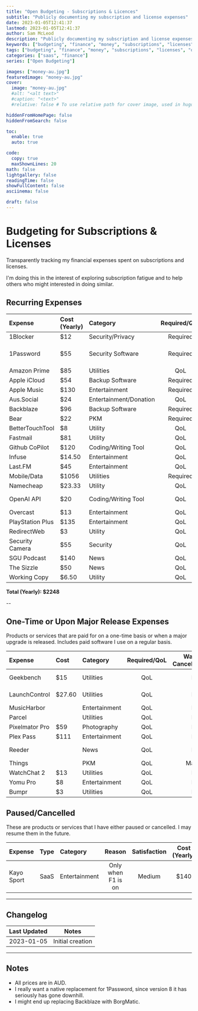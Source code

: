 ```yaml
---
title: "Open Budgeting - Subscriptions & Licences"
subtitle: "Publicly documenting my subscription and license expenses"
date: 2023-01-05T12:41:37
lastmod: 2023-01-05T12:41:37
author: Sam McLeod
description: "Publicly documenting my subscription and license expenses"
keywords: ["budgeting", "finance", "money", "subscriptions", "licenses", "open budgeting", "software", "saas", "streaming"]
tags: ["budgeting", "finance", "money", "subscriptions", "licenses", "open budgeting", "software", "saas", "streaming"]
categories: ["saas", "finance"]
series: ["Open Budgeting"]

images: ["money-au.jpg"]
featuredimage: "money-au.jpg"
cover:
  image: "money-au.jpg"
  #alt: "<alt text>"
  #caption: "<text>"
  #relative: false # To use relative path for cover image, used in hugo Page-bundles

hiddenFromHomePage: false
hiddenFromSearch: false

toc:
  enable: true
  auto: true

code:
  copy: true
  maxShownLines: 20
math: false
lightgallery: false
readingTime: false
showFullContent: false
asciinema: false

draft: false
---
```

<!--more-->
# Budgeting for Subscriptions & Licenses

Transparently tracking my financial expenses spent on subscriptions and licenses.

I'm doing this in the interest of exploring subscription fatigue and to help others who might interested in doing similar.

## Recurring Expenses

| Expense          | Cost (Yearly) | Category               | Required/QoL | Want To Cancel/Replace | Usefulness |          Satisfaction          | Frequency |
| :--------------- | :------------ | :--------------------- | :----------: | :--------------------: | :--------: | :----------------------------: | :-------: |
| 1Blocker         | $12           | Security/Privacy       |   Required   |           No           |  Critical  |              High              |  Yearly   |
| 1Password        | $55           | Security Software      |   Required   |          Yes           |  Critical  | Medium ^1 (Was high before v8) |  Monthly  |
| Amazon Prime     | $85           | Utilities              |     QoL      |          Yes           |    High    |             Medium             |  Yearly   |
| Apple iCloud     | $54           | Backup Software        |   Required   |           No           |  Critical  |              High              |  Yearly   |
| Apple Music      | $130          | Entertainment          |   Required   |           No           |    High    |              High              |  Yearly   |
| Aus.Social       | $24           | Entertainment/Donation |     QoL      |           No           |   Medium   |              High              |  Monthly  |
| Backblaze        | $96           | Backup Software        |   Required   |           No           |  Critical  |             Medium             | 2 Yearly  |
| Bear             | $22           | PKM                    |   Required   |        No/Maybe        |    High    |             Medium             |  Yearly   |
| BetterTouchTool  | $8            | Utility                |     QoL      |           No           |    High    |              High              | 2 Yearly  |
| Fastmail         | $81           | Utility                |     QoL      |           No           |  Critical  |              High              |  Yearly   |
| Github CoPilot   | $120          | Coding/Writing Tool    |     QoL      |           No           |    High    |              High              |  Yearly   |
| Infuse           | $14.50        | Entertainment          |     QoL      |           No           |   Medium   |             Medium             |  Yearly   |
| Last.FM          | $45           | Entertainment          |     QoL      |         Maybe          |   Medium   |             Medium             |  Yearly   |
| Mobile/Data      | $1056         | Utilities              |   Required   |           No           |  Critical  |              High              |  Monthly  |
| Namecheap        | $23.33        | Utility                |     QoL      |           No           |  Critical  |              High              | 3 Yearly  |
| OpenAI API       | $20           | Coding/Writing Tool    |     QoL      |           No           |    High    |              High              | As Needed |
| Overcast         | $13           | Entertainment          |     QoL      |         Maybe          |   Medium   |             Medium             |  Yearly   |
| PlayStation Plus | $135          | Entertainment          |     QoL      |           No           |   Medium   |              High              |  Yearly   |
| RedirectWeb      | $3            | Utility                |     QoL      |           No           | Medium/Low |              High              |  Yearly   |
| Security Camera  | $55           | Security               |     QoL      |         Maybe          |    High    |             Medium             |  Yearly   |
| SGU Podcast      | $140          | News                   |     QoL      |           No           |   Medium   |              High              |  Monthly  |
| The Sizzle       | $50           | News                   |     QoL      |           No           |   Medium   |              High              |  Yearly   |
| Working Copy     | $6.50         | Utility                |     QoL      |           No           |    High    |              High              | 2 Yearly  |

**Total (Yearly): $2248**

--

## One-Time or Upon Major Release Expenses

Products or services that are paid for on a one-time basis or when a major upgrade is released. Includes paid software I use on a regular basis.

| Expense        | Cost   | Category      | Required/QoL | Want To Cancel/Replace | Usefulness | Satisfaction |   Frequency    |
| :------------- | :----- | :------------ | :----------: | :--------------------: | :--------: | :----------: | :------------: |
| Geekbench      | $15    | Utilities     |     QoL      |           No           |    Low     |    Medium    | Major Versions |
| LaunchControl  | $27.60 | Utilities     |     QoL      |           No           |   Medium   |     High     | Major Versions |
| MusicHarbor    |        | Entertainment |     QoL      |           No           |    High    |     High     |    Once-Off    |
| Parcel         |        | Utilities     |     QoL      |           No           |   Medium   |     High     |    Once-Off    |
| Pixelmator Pro | $59    | Photography   |     QoL      |           No           |    High    |     High     |    Once-Off    |
| Plex Pass      | $111   | Entertainment |     QoL      |           No           |    High    |     High     |    Once-Off    |
| Reeder         |        | News          |     QoL      |           No           |    High    |     High     | Major Versions |
| Things         |        | PKM           |     QoL      |         Maybe          |    High    |    Medium    |    Once-Off    |
| WatchChat 2    | $13    | Utilities     |     QoL      |           No           |    Low     |    Medium    |    Once-Off    |
| Yomu Pro       | $8     | Entertainment |     QoL      |           No           |   Medium   |     High     |    Once-Off    |
| Bumpr          | $3     | Utilities     |     QoL      |           No           |    High    |     High     |    Once-Off    |

## Paused/Cancelled

These are products or services that I have either paused or cancelled. I may resume them in the future.

| Expense    | Type | Category      |       Reason       | Satisfaction | Cost (Yearly) |
| :--------- | :--: | :------------ | :----------------: | :----------: | :-----------: |
| Kayo Sport | SaaS | Entertainment | Only when F1 is on |    Medium    |     $140      |

---

## Changelog

| Last Updated | Notes            |
|--------------|------------------|
| 2023-01-05   | Initial creation |

---

## Notes

- All prices are in AUD.
- I really want a native replacement for 1Password, since version 8 it has seriously has gone downhill.
- I might end up replacing Backblaze with BorgMatic.
